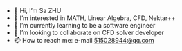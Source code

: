 - 👋 Hi, I’m Sa ZHU
- 👀 I’m interested in MATH, Linear Algebra, CFD, Nektar++
- 🌱 I’m currently learning to be a software engineer
- 💞️ I’m looking to collaborate on CFD solver developer
- 📫 How to reach me: e-mail 515028944@qq.com

<!---
misa1012/misa1012 is a ✨ special ✨ repository because its `README.md` (this file) appears on your GitHub profile.
You can click the Preview link to take a look at your changes.
--->
